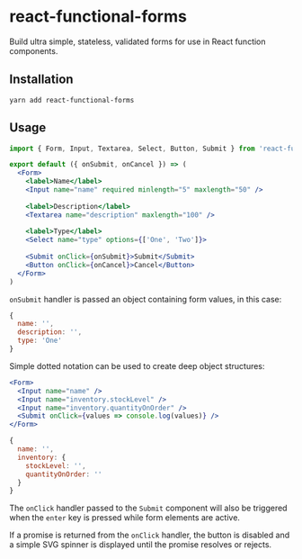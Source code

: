 # react-functional-forms

Build ultra simple, stateless, validated forms for use in React function components.

## Installation

    yarn add react-functional-forms
    
## Usage

```jsx
import { Form, Input, Textarea, Select, Button, Submit } from 'react-functional-forms'

export default ({ onSubmit, onCancel }) => (
  <Form>
    <label>Name</label>
    <Input name="name" required minlength="5" maxlength="50" />
    
    <label>Description</label>
    <Textarea name="description" maxlength="100" />
    
    <label>Type</label>
    <Select name="type" options={['One', 'Two']}>
    
    <Submit onClick={onSubmit}>Submit</Submit>
    <Button onClick={onCancel}>Cancel</Button>
  </Form>
)
```

`onSubmit` handler is passed an object containing form values, in this case:

```javascript
{
  name: '',
  description: '',
  type: 'One'
}
```

Simple dotted notation can be used to create deep object structures:

```jsx
<Form>
  <Input name="name" />
  <Input name="inventory.stockLevel" />
  <Input name="inventory.quantityOnOrder" />
  <Submit onClick={values => console.log(values)} />
</Form>
```

```javascript
{
  name: '',
  inventory: {
    stockLevel: '',
    quantityOnOrder: ''
  }
}
```

The `onClick` handler passed to the `Submit` component will also be triggered when the `enter` key is pressed while form 
elements are active.

If a promise is returned from the `onClick` handler, the button is disabled and a simple SVG spinner is displayed until
the promise resolves or rejects.